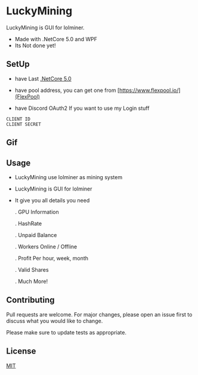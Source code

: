 # LuckyMining

LuckyMining is GUI for lolminer.

- Made with .NetCore 5.0 and WPF 
- Its Not done yet! 

## SetUp

- have Last [.NetCore 5.0](https://dotnet.microsoft.com/download/dotnet/5.0)

- have pool address, you can get one from [https://www.flexpool.io/](FlexPool)

- have Discord OAuth2 If you want to use my Login stuff
```
CLIENT ID 
CLIENT SECRET
```

## Gif

## Usage

- LuckyMining use lolminer as mining system 
- LuckyMining is GUI for lolminer 
- It give you all details you need
   
  . GPU Information

  . HashRate

  . Unpaid Balance

  . Workers Online / Offline
  
  . Profit Per hour, week, month
  
  . Valid Shares
  
   . Much More!



## Contributing
Pull requests are welcome. For major changes, please open an issue first to discuss what you would like to change.

Please make sure to update tests as appropriate.

## License
[MIT](https://choosealicense.com/licenses/mit/)
